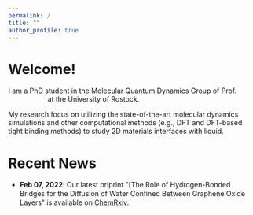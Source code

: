 ```yaml
---
permalink: /
title: ""
author_profile: true
---
```


Welcome!
======
I am a PhD student in the <a style="text-decoration:none" href="http://web.physik.uni-rostock.de/quantendynamik/index.html">Molecular Quantum Dynamics Group</a> of Prof. <a style="color: #fff; text-decoration:none" href="http://web.physik.uni-rostock.de/quantendynamik/staff/kuehn.html">Oliver Kühn</a> at the <a style="text-decoration:none" href="https://www.uni-rostock.de/">University of Rostock</a>. 

My <a style="text-decoration:none" href="/research/">research</a> focus on utilizing the state-of-the-art molecular dynamics simulations and other computational methods (e.g., DFT and DFT-based tight binding methods) to study 2D materials interfaces with liquid.

Recent News
======
- **Feb 07, 2022**: Our latest priprint "[The Role of Hydrogen-Bonded Bridges for the Diﬀusion of Water Conﬁned Between Graphene Oxide Layers" is available on <a href="https://chemrxiv.org/engage/chemrxiv/article-details/61fedc0ee0f52963f8a8e79a">ChemRxiv</a>.
